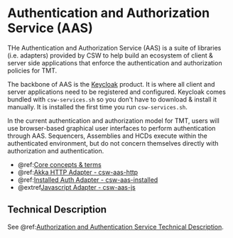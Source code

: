 # Authentication and Authorization Service (AAS)

THe Authentication and Authorization Service (AAS) is a suite of libraries (i.e. adapters) provided by CSW to help build an
ecosystem of client & server side applications that enforce the authentication and authorization policies for TMT.

The backbone of AAS is the [Keycloak](https://www.keycloak.org/) product. It is where all client and server
applications need to be registered and configured. Keycloak comes bundled with `csw-services.sh` so you
don't have to download & install it manually. It is installed the first time you run `csw-services.sh`.

In the current authentication and authorization model for TMT, users will use browser-based graphical user
interfaces to perform authentication through AAS. Sequencers, Assemblies and HCDs execute within the
authenticated environment, but do not concern themselves directly with authorization and authentication.

 - @ref:[Core concepts & terms](aas/core-concepts-and-terms.md)
 - @ref:[Akka HTTP Adapter - csw-aas-http](aas/csw-aas-http.md)
 - @ref:[Installed Auth Adapter - csw-aas-installed](aas/csw-aas-installed.md)
 - @extref[Javascript Adapter - csw-aas-js](csw_js:aas/csw-aas-js)

## Technical Description
See @ref:[Authorization and Authentication Service Technical Description](../technical/aas/aas.md).

